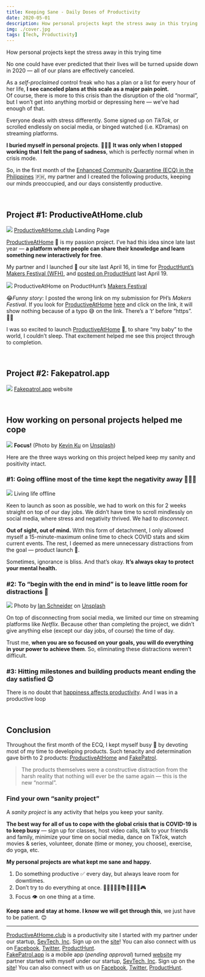 ```yaml
---
title: Keeping Sane - Daily Doses of Productivity
date: 2020-05-01
description: How personal projects kept the stress away in this trying time, during the first month of ECQ
img: ./cover.jpg
tags: [Tech, Productivity]
---
```


<span class="subtitle">How personal projects kept the stress away in this trying time</span>

No one could have ever predicted that their lives will be turned upside down in
2020 — all of our plans are effectively canceled.

As a _self-proclaimed_ control freak who has a plan or a list for every hour of
her life, **I see canceled plans at this scale as a major pain point.** <br> Of
course, there is more to this crisis than the disruption of the old “normal”,
but I won’t get into anything morbid or depressing here — we’ve had enough of
that.

Everyone deals with stress differently. Some signed up on _TikTok_, or scrolled
endlessly on social media, or binged watched (i.e. KDramas) on streaming
platforms.

**I buried myself in personal projects**. 👩🏻‍💻 **It was only when I stopped
working that I felt the pang of sadness**, which is perfectly normal when in
crisis mode.

So, in the first month of the [Enhanced Community Quarantine (ECQ) in the
Philippines](https://en.wikipedia.org/wiki/2020_Luzon_enhanced_community_quarantine)
🇵🇭, my partner and I created the following products, keeping our minds
preoccupied, and our days consistently productive.

<br/>

## Project #1: ProductiveAtHome.club

![](https://cdn-images-1.medium.com/max/2400/1*wPlgp7SLFtff81D7E0HmRg.png)
<span class="figcaption_hack">[ProductiveAtHome.club](http://productiveathome.club) Landing Page</span>

[ProductiveAtHome](http://productiveathome.club) 🧠 is my passion project. I’ve
had this idea since late last year — **a platform where people can share their
knowledge and learn something new interactively for free**.

My partner and I launched 🚀 our site last April 16, in time for [ProductHunt’s
Makers Festival (WFH)](https://www.producthunt.com/makers-festival/wfh), and
[posted on ProductHunt](https://www.producthunt.com/posts/productive-at-home)
last April 19.

![](https://cdn-images-1.medium.com/max/1600/1*RVyRirP2siandHjBhQ-wtQ.png)
<span class="figcaption_hack">ProductiveAtHome on ProductHunt’s [Makers
Festival](https://www.producthunt.com/makers-festival/wfh/voting)</span>

😂*Funny story*: I posted the wrong link on my submission for PH’s _Makers
Festival_. If you look for [ProductiveAtHome](http://productiveathome.club)
[here](https://www.producthunt.com/makers-festival/wfh/voting) and click on the
link, it will show nothing because of a typo 😅 on the link. There’s a ‘_t_’
before “https”. 🤦‍♀️

I was so excited to launch [ProductiveAtHome](http://productiveathome.club) 🧠,
to share “my baby” to the world, I couldn’t sleep. That excitement helped me see
this project through to completion.

<br/>

## Project #2: Fakepatrol.app

![](https://cdn-images-1.medium.com/max/2400/1*3o2Uojl7dCpipo5O_h7wuA.png)
<span class="figcaption_hack">[Fakepatrol.app](http://fakepatrol.app) website</span>

<br/>

## How working on personal projects helped me cope

![](https://cdn-images-1.medium.com/max/1600/0*b5tfHFqKEwMUmpKj)
<span class="figcaption_hack">**Focus!** (Photo by [Kevin
Ku](https://unsplash.com/@ikukevk?utm_source=medium&utm_medium=referral) on
[Unsplash](https://unsplash.com?utm_source=medium&utm_medium=referral))</span>

Here are the three ways working on this project helped keep my sanity and
positivity intact.

### #1: Going offline most of the time kept the negativity away 💁🏻‍♀️

![](https://cdn-images-1.medium.com/max/1200/1*tsroLOvd_fHr3VcaLzRuag.png)
<span class="figcaption_hack">Living life offline</span>

Keen to launch as soon as possible, we had to work on this for 2 weeks straight
on top of our day jobs. We didn’t have time to scroll mindlessly on social
media, where stress and negativity thrived. We had to _disconnect_.

**Out of sight, out of mind.** With this form of detachment, I only allowed
myself a 15-minute-maximum online time to check COVID stats and skim current
events. The rest, I deemed as mere unnecessary distractions from the goal —
product launch 🚀.

Sometimes, ignorance is bliss. And that’s okay. **It’s always okay to protect
your mental health.**

### #2: To “begin with the end in mind” is to leave little room for distractions 🙈

![](https://cdn-images-1.medium.com/max/1200/0*KwJvjPk8o1bWqGFE)
<span class="figcaption_hack">Photo by [Ian
Schneider](https://unsplash.com/@goian?utm_source=medium&utm_medium=referral) on
[Unsplash](https://unsplash.com?utm_source=medium&utm_medium=referral)</span>

On top of disconnecting from social media, we limited our time on streaming
platforms like _Netflix_. Because other than completing the project, we didn’t
give anything else (except our day jobs, of course) the time of day.

Trust me, **when you are so focused on your goals, you will do everything in
your power to achieve them**. So, eliminating these distractions weren’t
difficult.

### #3: Hitting milestones and building products meant ending the day satisfied 😌

There is no doubt that [happiness affects
productivity](https://www.knowmail.me/blog/productivity-affect-happiness/). And
I was in a productive loop

<br>

## Conclusion

Throughout the first month of the ECQ, I kept myself busy 🐝 by devoting most of
my time to developing products. Such tenacity and determination gave birth to 2
products: [ProductiveAtHome](http://productiveathome.club) and
[FakePatrol](http://fakepatrol.app).

> The products themselves were a constructive distraction from the harsh reality
> that nothing will ever be the same again — this is the new “normal”.

### Find your own “sanity project”

A _sanity project_ is any activity that helps you keep your sanity.

**The best way for all of us to cope with the global crisis that is COVID-19 is to keep busy**
— sign up for classes, host video calls, talk to your friends and
family, minimize your time on social media, dance on TikTok, watch movies &
series, volunteer, donate (time or money, you choose), exercise, do yoga, etc.

**My personal projects are what kept me sane and happy.**

1.  Do something productive ✅ every day, but always leave room for downtimes.
1.  Don’t try to do everything at once. 🏋🏻‍♂️💃🏻📚🏓🎹🎨🎸🎮
1.  Focus 👁 on one thing at a time.

**Keep sane and stay at home. I know we will get through this**, we just have to
be patient. 😊

---

<span class="afterword">[ProductiveAtHome.club](http://productiveathome.club) is a productivity site I
started with my partner under our startup, [SevTech,
Inc](http://twitter.com/sevtechinc). Sign up on the
[site](http://bit.ly/productiveathomeclub)! You can also connect with us on
[Facebook](http://fb.com/productiveathome),
[Twitter](http://twitter.com/prodathome),
[ProductHunt](https://www.producthunt.com/posts/productive-at-home).
</span> <br>
<span class="afterword">[FakePatrol.app](http://fakepatrol.app) is a mobile app (_pending approval_)
turned [website](https://fakepatrolapp.carrd.co/) my partner started with myself
under our startup, [SevTech, Inc](http://twitter.com/sevtechinc). Sign up on the
[site](http://fakepatrol.carrd.co)! You can also connect with us on
[Facebook](http://fb.com/fakepatrolapp),
[Twitter](http://twitter.com/fakepatrolapp),
[ProductHunt](https://www.producthunt.com/posts/fakepatrol).
</span>
